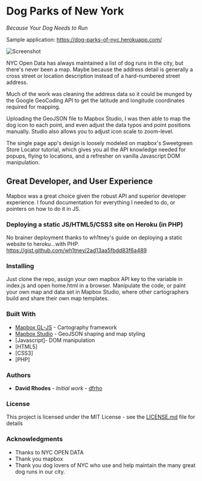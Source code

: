 # Dog Parks of New York
*Because Your Dog Needs to Run*

Sample application:
https://dog-parks-of-nyc.herokuapp.com/

![Screenshot](https://user-images.githubusercontent.com/3064557/31480210-7fbccd8c-aeea-11e7-8bea-3fa579917715.png)

NYC Open Data has always maintained a list of dog runs in the city, but there's never been a map. Maybe because the address detail is generally a cross street or location description instead of a hard-numbered street address.

Much of the work was cleaning the address data so it could be munged by the Google GeoCoding API to get the latitude and longitude coordinates required for mapping.

Uploading the GeoJSON file to Mapbox Studio, I was then able to map the dog icon to each point, and even adjust the data typos and point positions manually. Studio also allows you to adjust icon scale to zoom-level.

The single page app's design is loosely modeled on mapbox's Sweetgreen Store Locator tutorial, which gives you all the API knowledge needed for popups, flying to locations, and a refresher on vanilla Javascript DOM manipulation.

## Great Developer, and User Experience
Mapbox was a great choice given the robust API and superior developer experience. I found documentation for everything I needed to do, or pointers on how to do it in JS.

### Deploying a static JS/HTML5/CSS3 site on Heroku (in PHP)

No brainer deployment thanks to wh1tney's guide on deploying a static website to heroku...with PHP.
https://gist.github.com/wh1tney/2ad13aa5fbdd83f6a489

### Installing

Just clone the repo, assign your own mapbox API key to the variable in index.js and open home.html in a browser. Manipulate the code, or paint your own map and data set in Mapbox Studio, where other cartographers build and share their own map templates.

### Built With

* [Mapbox GL-JS](https://www.mapbox.com/mapbox-gl-js/api/) - Cartography framework
* [Mapbox Studio](https://www.mapbox.com/mapbox-studio/) - GeoJSON shaping and map styling
* [Javascript]- DOM manipulation
* [HTML5]
* [CSS3]
* [PHP]


### Authors

* **David Rhodes** - *Initial work* - [dfrho](https://github.com/dfrho)


### License

This project is licensed under the MIT License - see the [LICENSE.md](LICENSE.md) file for details

### Acknowledgments

* Thanks to NYC OPEN DATA
* Thank you mapbox
* Thank you dog lovers of NYC who use and help maintain the many great dog runs in our city.
